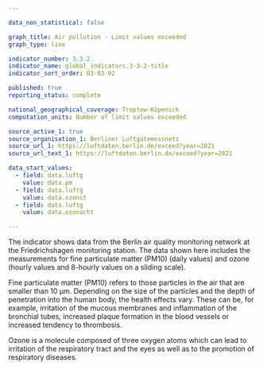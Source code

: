 ```yaml
---

data_non_statistical: false

graph_title: Air pollution - Limit values exceeded
graph_type: line

indicator_number: 3.3.2.
indicator_name: global_indicators.3-3-2-title
indicator_sort_order: 03-03-02

published: true
reporting_status: complete

national_geographical_coverage: Treptow-Köpenick
computation_units: Number of limit values exceeded

source_active_1: true
source_organisation_1: Berliner Luftgütemessnetz
source_url_1: https://luftdaten.berlin.de/exceed?year=2021
source_url_text_1: https://luftdaten.berlin.de/exceed?year=2021

data_start_values:
  - field: data.luftg
    value: data.pm
  - field: data.luftg
    value: data.ozonst
  - field: data.luftg
    value: data.ozonacht

---
```


The indicator shows data from the Berlin air quality monitoring network at the Friedrichshagen monitoring station. The data shown here includes the measurements for fine particulate matter (PM10) (daily values) and ozone (hourly values and 8-hourly values on a sliding scale). <br>

Fine particulate matter (PM10) refers to those particles in the air that are smaller than 10 µm. Depending on the size of the particles and the depth of penetration into the human body, the health effects vary. These can be, for example, irritation of the mucous membranes and inflammation of the bronchial tubes, increased plaque formation in the blood vessels or increased tendency to thrombosis. <br>

Ozone is a molecule composed of three oxygen atoms which can lead to irritation of the respiratory tract and the eyes as well as to the promotion of respiratory diseases.
